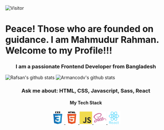 ## 
![Visitor](https://visitor-badge.laobi.icu/badge?page_id=mahmudurrahman-1.repoName)
# Peace! Those who are founded on guidance. I am Mahmudur Rahman. Welcome to my Profile!!! 
<h3 align="center">I am a passionate Frontend Developer from Bangladesh</h3>

![Rafsan's github stats](https://github-readme-stats.vercel.app/api?username=mahmudurrahman-1&count_private=true)
![Armancodv's github stats](https://github-readme-stats.vercel.app/api/top-langs/?username=mahmudurrahman-1&layout=compact&theme=dark)

<h3 align="center">Ask me about: HTML, CSS, Javascript, Sass, React</h3>

  <h4 align="center">My Tech Stack</h4>

<p align="center"> <a href="https://www.w3schools.com/css/" target="_blank" rel="noreferrer"> <img src="https://raw.githubusercontent.com/devicons/devicon/master/icons/css3/css3-original-wordmark.svg" alt="css3" width="40" height="40"/> </a> <a href="https://www.w3.org/html/" target="_blank" rel="noreferrer"> <img src="https://raw.githubusercontent.com/devicons/devicon/master/icons/html5/html5-original-wordmark.svg" alt="html5" width="40" height="40"/> </a> <a href="https://developer.mozilla.org/en-US/docs/Web/JavaScript" target="_blank" rel="noreferrer"> <img src="https://raw.githubusercontent.com/devicons/devicon/master/icons/javascript/javascript-original.svg" alt="javascript" width="40" height="40"/> </a> </a> <a href="https://sass-lang.com" target="_blank" rel="noreferrer"> <img src="https://raw.githubusercontent.com/devicons/devicon/master/icons/sass/sass-original.svg" alt="sass" width="40" height="40"/> </a> <a href="https://reactjs.org/" target="_blank" rel="noreferrer"> <img src="https://raw.githubusercontent.com/devicons/devicon/master/icons/react/react-original-wordmark.svg" alt="react" width="40" height="40"/> </a>  </p>
